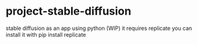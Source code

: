 # project-stable-diffusion
stable diffusion as an app using python (WIP)
it requires replicate you can install it with 
pip install replicate

